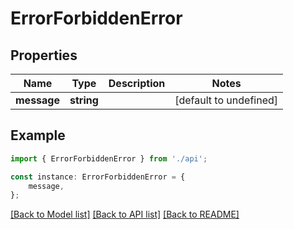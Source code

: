 # ErrorForbiddenError


## Properties

Name | Type | Description | Notes
------------ | ------------- | ------------- | -------------
**message** | **string** |  | [default to undefined]

## Example

```typescript
import { ErrorForbiddenError } from './api';

const instance: ErrorForbiddenError = {
    message,
};
```

[[Back to Model list]](../README.md#documentation-for-models) [[Back to API list]](../README.md#documentation-for-api-endpoints) [[Back to README]](../README.md)
